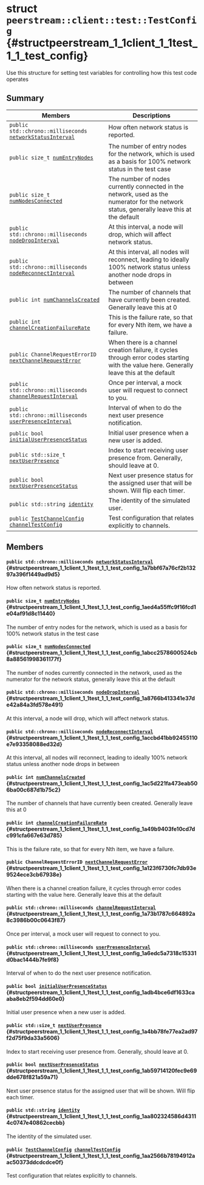 # struct `peerstream::client::test::TestConfig` {#structpeerstream_1_1client_1_1test_1_1_test_config}

Use this structure for setting test variables for controlling how this test code operates

## Summary

 Members                        | Descriptions                                
--------------------------------|---------------------------------------------
`public std::chrono::milliseconds `[`networkStatusInterval`](#structpeerstream_1_1client_1_1test_1_1_test_config_1a7bbf67a76cf2b13297a396f1449ad9d5) | How often network status is reported.
`public size_t `[`numEntryNodes`](#structpeerstream_1_1client_1_1test_1_1_test_config_1aed4a55ffc9f16fcd1e04af91d8c11440) | The number of entry nodes for the network, which is used as a basis for 100% network status in the test case
`public size_t `[`numNodesConnected`](#structpeerstream_1_1client_1_1test_1_1_test_config_1abcc2578600524cb8a88561998361177f) | The number of nodes currently connected in the network, used as the numerator for the network status, generally leave this at the default
`public std::chrono::milliseconds `[`nodeDropInterval`](#structpeerstream_1_1client_1_1test_1_1_test_config_1a8766b413341e37de42a84a3fd578e491) | At this interval, a node will drop, which will affect network status.
`public std::chrono::milliseconds `[`nodeReconnectInterval`](#structpeerstream_1_1client_1_1test_1_1_test_config_1accbd41bb92455110e7e93358088ed32d) | At this interval, all nodes will reconnect, leading to ideally 100% network status unless another node drops in between
`public int `[`numChannelsCreated`](#structpeerstream_1_1client_1_1test_1_1_test_config_1ac5d221fa473eab506ba00c687d1b75c2) | The number of channels that have currently been created. Generally leave this at 0
`public int `[`channelCreationFailureRate`](#structpeerstream_1_1client_1_1test_1_1_test_config_1a49b9403fe10cd7dc991cfa667e63d785) | This is the failure rate, so that for every Nth item, we have a failure.
`public ChannelRequestErrorID `[`nextChannelRequestError`](#structpeerstream_1_1client_1_1test_1_1_test_config_1a123f6730fc7db93e9524ece3cb67938e) | When there is a channel creation failure, it cycles through error codes starting with the value here. Generally leave this at the default
`public std::chrono::milliseconds `[`channelRequestInterval`](#structpeerstream_1_1client_1_1test_1_1_test_config_1a73b1787c664892a8c3986b00c0643f87) | Once per interval, a mock user will request to connect to you.
`public std::chrono::milliseconds `[`userPresenceInterval`](#structpeerstream_1_1client_1_1test_1_1_test_config_1a6edc5a7318c15331d0bac1444b7fe9f8) | Interval of when to do the next user presence notification.
`public bool `[`initialUserPresenceStatus`](#structpeerstream_1_1client_1_1test_1_1_test_config_1adb4bce6df1633caaba8eb2f594dd60e0) | Initial user presence when a new user is added.
`public std::size_t `[`nextUserPresence`](#structpeerstream_1_1client_1_1test_1_1_test_config_1a4bb78fe77ea2ad97f2d75f9da33a5606) | Index to start receiving user presence from. Generally, should leave at 0.
`public bool `[`nextUserPresenceStatus`](#structpeerstream_1_1client_1_1test_1_1_test_config_1ab59714120fec9e69dde678f821a59a71) | Next user presence status for the assigned user that will be shown. Will flip each timer.
`public std::string `[`identity`](#structpeerstream_1_1client_1_1test_1_1_test_config_1aa802324586d43114c0747e40862cecbb) | The identity of the simulated user.
`public `[`TestChannelConfig`](doxygen/md/peerstream::client::test::TestChannelConfig.md#structpeerstream_1_1client_1_1test_1_1_test_channel_config)` `[`channelTestConfig`](#structpeerstream_1_1client_1_1test_1_1_test_config_1aa2566b78194912aac50373ddcdcdce0f) | Test configuration that relates explicitly to channels.

## Members

#### `public std::chrono::milliseconds `[`networkStatusInterval`](#structpeerstream_1_1client_1_1test_1_1_test_config_1a7bbf67a76cf2b13297a396f1449ad9d5) {#structpeerstream_1_1client_1_1test_1_1_test_config_1a7bbf67a76cf2b13297a396f1449ad9d5}

How often network status is reported.

#### `public size_t `[`numEntryNodes`](#structpeerstream_1_1client_1_1test_1_1_test_config_1aed4a55ffc9f16fcd1e04af91d8c11440) {#structpeerstream_1_1client_1_1test_1_1_test_config_1aed4a55ffc9f16fcd1e04af91d8c11440}

The number of entry nodes for the network, which is used as a basis for 100% network status in the test case

#### `public size_t `[`numNodesConnected`](#structpeerstream_1_1client_1_1test_1_1_test_config_1abcc2578600524cb8a88561998361177f) {#structpeerstream_1_1client_1_1test_1_1_test_config_1abcc2578600524cb8a88561998361177f}

The number of nodes currently connected in the network, used as the numerator for the network status, generally leave this at the default

#### `public std::chrono::milliseconds `[`nodeDropInterval`](#structpeerstream_1_1client_1_1test_1_1_test_config_1a8766b413341e37de42a84a3fd578e491) {#structpeerstream_1_1client_1_1test_1_1_test_config_1a8766b413341e37de42a84a3fd578e491}

At this interval, a node will drop, which will affect network status.

#### `public std::chrono::milliseconds `[`nodeReconnectInterval`](#structpeerstream_1_1client_1_1test_1_1_test_config_1accbd41bb92455110e7e93358088ed32d) {#structpeerstream_1_1client_1_1test_1_1_test_config_1accbd41bb92455110e7e93358088ed32d}

At this interval, all nodes will reconnect, leading to ideally 100% network status unless another node drops in between

#### `public int `[`numChannelsCreated`](#structpeerstream_1_1client_1_1test_1_1_test_config_1ac5d221fa473eab506ba00c687d1b75c2) {#structpeerstream_1_1client_1_1test_1_1_test_config_1ac5d221fa473eab506ba00c687d1b75c2}

The number of channels that have currently been created. Generally leave this at 0

#### `public int `[`channelCreationFailureRate`](#structpeerstream_1_1client_1_1test_1_1_test_config_1a49b9403fe10cd7dc991cfa667e63d785) {#structpeerstream_1_1client_1_1test_1_1_test_config_1a49b9403fe10cd7dc991cfa667e63d785}

This is the failure rate, so that for every Nth item, we have a failure.

#### `public ChannelRequestErrorID `[`nextChannelRequestError`](#structpeerstream_1_1client_1_1test_1_1_test_config_1a123f6730fc7db93e9524ece3cb67938e) {#structpeerstream_1_1client_1_1test_1_1_test_config_1a123f6730fc7db93e9524ece3cb67938e}

When there is a channel creation failure, it cycles through error codes starting with the value here. Generally leave this at the default

#### `public std::chrono::milliseconds `[`channelRequestInterval`](#structpeerstream_1_1client_1_1test_1_1_test_config_1a73b1787c664892a8c3986b00c0643f87) {#structpeerstream_1_1client_1_1test_1_1_test_config_1a73b1787c664892a8c3986b00c0643f87}

Once per interval, a mock user will request to connect to you.

#### `public std::chrono::milliseconds `[`userPresenceInterval`](#structpeerstream_1_1client_1_1test_1_1_test_config_1a6edc5a7318c15331d0bac1444b7fe9f8) {#structpeerstream_1_1client_1_1test_1_1_test_config_1a6edc5a7318c15331d0bac1444b7fe9f8}

Interval of when to do the next user presence notification.

#### `public bool `[`initialUserPresenceStatus`](#structpeerstream_1_1client_1_1test_1_1_test_config_1adb4bce6df1633caaba8eb2f594dd60e0) {#structpeerstream_1_1client_1_1test_1_1_test_config_1adb4bce6df1633caaba8eb2f594dd60e0}

Initial user presence when a new user is added.

#### `public std::size_t `[`nextUserPresence`](#structpeerstream_1_1client_1_1test_1_1_test_config_1a4bb78fe77ea2ad97f2d75f9da33a5606) {#structpeerstream_1_1client_1_1test_1_1_test_config_1a4bb78fe77ea2ad97f2d75f9da33a5606}

Index to start receiving user presence from. Generally, should leave at 0.

#### `public bool `[`nextUserPresenceStatus`](#structpeerstream_1_1client_1_1test_1_1_test_config_1ab59714120fec9e69dde678f821a59a71) {#structpeerstream_1_1client_1_1test_1_1_test_config_1ab59714120fec9e69dde678f821a59a71}

Next user presence status for the assigned user that will be shown. Will flip each timer.

#### `public std::string `[`identity`](#structpeerstream_1_1client_1_1test_1_1_test_config_1aa802324586d43114c0747e40862cecbb) {#structpeerstream_1_1client_1_1test_1_1_test_config_1aa802324586d43114c0747e40862cecbb}

The identity of the simulated user.

#### `public `[`TestChannelConfig`](doxygen/md/peerstream::client::test::TestChannelConfig.md#structpeerstream_1_1client_1_1test_1_1_test_channel_config)` `[`channelTestConfig`](#structpeerstream_1_1client_1_1test_1_1_test_config_1aa2566b78194912aac50373ddcdcdce0f) {#structpeerstream_1_1client_1_1test_1_1_test_config_1aa2566b78194912aac50373ddcdcdce0f}

Test configuration that relates explicitly to channels.

